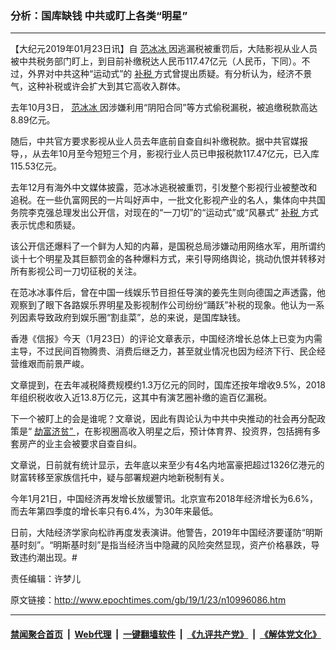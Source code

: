 ### 分析：国库缺钱  中共或盯上各类“明星”
------------------------

<p>
 【大纪元2019年01月23日讯】自
 <a href="http://www.epochtimes.com/gb/tag/%E8%8C%83%E5%86%B0%E5%86%B0.html">
  范冰冰
 </a>
 因逃漏税被重罚后，大陆影视从业人员被中共税务部门盯上，到目前补缴税达人民币117.47亿元（人民币，下同）。不过，外界对中共这种“运动式”的
 <a href="http://www.epochtimes.com/gb/tag/%E8%A1%A5%E7%A8%8E.html">
  补税
 </a>
 方式曾提出质疑。有分析认为，经济不景气，这种补税或许会扩大到其它高收入群体。
</p>
<p>
 去年10月3日，
 <a href="http://www.epochtimes.com/gb/tag/%E8%8C%83%E5%86%B0%E5%86%B0.html">
  范冰冰
 </a>
 因涉嫌利用“阴阳合同”等方式偷税漏税，被追缴税款高达8.89亿元。
</p>
<p>
 随后，中共官方要求影视从业人员去年底前自查自纠补缴税款。据中共官媒报导，，从去年10月至今短短三个月，影视行业人员已申报税款117.47亿元，已入库115.53亿元。
</p>
<p>
 去年12月有海外中文媒体披露，范冰冰逃税被重罚，引发整个影视行业被整改和追税。在一些仇富网民的一片叫好声中，一批文化影视产业的名人，集体向中共国务院李克强总理发出公开信，对现在的“一刀切”的“运动式”或“风暴式”
 <a href="http://www.epochtimes.com/gb/tag/%E8%A1%A5%E7%A8%8E.html">
  补税
 </a>
 方式表示忧虑和质疑。
</p>
<p>
 该公开信还爆料了一个鲜为人知的内幕，是国税总局涉嫌动用网络水军，用所谓约谈十七个明星及其巨额罚金的各种爆料方式，来引导网络舆论，挑动仇恨并转移对所有影视公司一刀切征税的关注。
</p>
<p>
 在范冰冰事件后，曾在中国一线娱乐节目担任导演的姜先生则向德国之声透露，他观察到了眼下各路娱乐界明星及影视制作公司纷纷“踊跃”补税的现象。他认为一系列因素导致政府到娱乐圈“割韭菜”，总的来说，是国库缺钱。
</p>
<p>
 香港《信报》今天（1月23日）的评论文章表示，中国经济增长总体上已变为内需主导，不过民间百物腾贵、消费后继乏力，甚至就业情况也因为经济下行、民企经营维艰而前景严峻。
</p>
<p>
 文章提到，在去年减税降费规模约1.3万亿元的同时，国库还按年增收9.5%，2018年组织税收收入近13.8万亿元，这其中有演艺圈补缴的逾百亿漏税。
</p>
<p>
 下一个被盯上的会是谁呢？文章说，因此有舆论认为中共中央推动的社会再分配政策是“
 <a href="http://www.epochtimes.com/gb/tag/%E5%8A%AB%E5%AF%8C%E6%B5%8E%E8%B4%AB%E2%80%9D.html">
  劫富济贫”
 </a>
 ，在影视圈高收入明星之后，预计体育界、投资界，包括拥有多套房产的业主会被要求自查自纠。
</p>
<p>
 文章说，日前就有统计显示，去年底以来至少有4名内地富豪把超过1326亿港元的财富转移至家族信托中，疑与部署规避内地新税制有关。
</p>
<p>
 今年1月21日，中国经济再发增长放缓警讯。北京宣布2018年经济增长为6.6%，而去年第四季度的增长率只有6.4%，为30年来最低。
</p>
<p>
 日前，大陆经济学家向松祚再度发表演讲。他警告，2019年中国经济要谨防“明斯基时刻”。“明斯基时刻”是指当经济当中隐藏的风险突然显现，资产价格暴跌，导致违约潮出现。#
</p>
<p>
 责任编辑：许梦儿
</p>

原文链接：http://www.epochtimes.com/gb/19/1/23/n10996086.htm


------------------------
#### [禁闻聚合首页](https://github.com/gfw-breaker/banned-news/blob/master/README.md) &nbsp;|&nbsp; [Web代理](https://github.com/gfw-breaker/open-proxy/blob/master/README.md) &nbsp;|&nbsp; [一键翻墙软件](https://github.com/gfw-breaker/nogfw/blob/master/README.md) &nbsp;|&nbsp; [《九评共产党》](https://github.com/gfw-breaker/9ping.md/blob/master/README.md#九评之一评共产党是什么) &nbsp;|&nbsp; [《解体党文化》](https://github.com/gfw-breaker/jtdwh.md/blob/master/README.md#绪论)